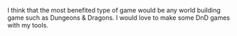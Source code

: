 I think that the most benefited type of game would be any world building game such as Dungeons & Dragons. I would love to make some DnD games with my tools.